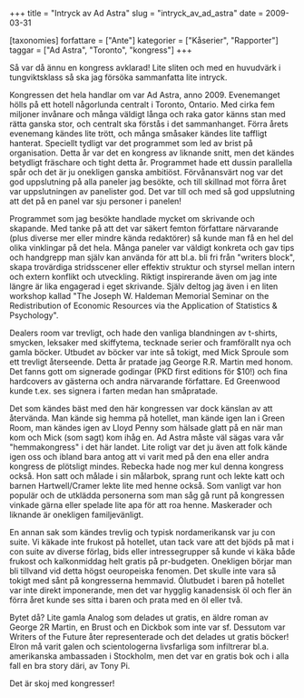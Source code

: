 +++
title = "Intryck av Ad Astra"
slug = "intryck_av_ad_astra"
date = 2009-03-31

[taxonomies]
forfattare = ["Ante"]
kategorier = ["Kåserier", "Rapporter"]
taggar = ["Ad Astra", "Toronto", "kongress"]
+++

Så var då ännu en kongress avklarad! Lite sliten och med en huvudvärk i tungviktsklass så ska jag försöka sammanfatta lite intryck. 

Kongressen det hela handlar om var Ad Astra, anno 2009. Evenemanget hölls på ett hotell någorlunda centralt i Toronto, Ontario. Med cirka fem miljoner invånare och många väldigt långa och raka gator känns stan med rätta ganska stor, och centralt ska förstås i det sammanhanget. Förra årets evenemang kändes lite trött, och många småsaker kändes lite taffligt hanterat. Speciellt tydligt var det programmet som led av brist på organisation. Detta år var det en kongress av liknande snitt, men det kändes betydligt fräschare och tight detta år. Programmet hade ett dussin parallella spår och det är ju onekligen ganska ambitiöst. Förvånansvärt nog var det god uppslutning på alla paneler jag besökte, och till skillnad mot förra året var uppslutningen av panelister god. Det var till och med så god uppslutning att det på en panel var sju personer i panelen!

Programmet som jag besökte handlade mycket om skrivande och skapande. Med tanke på att det var säkert femton författare närvarande (plus diverse mer eller mindre kända redaktörer) så kunde man få en hel del olika vinklingar på det hela. Många paneler var väldigt konkreta och gav tips och handgrepp man själv kan använda för att bl.a. bli fri från "writers block", skapa trovärdiga stridsscener eller effektiv struktur och styrsel mellan intern och extern konflikt och utveckling. Riktigt inspirerande även om jag inte längre är lika engagerad i eget skrivande. Själv deltog jag även i en liten workshop kallad "The Joseph W. Haldeman Memorial Seminar on the Redistribution of Economic Resources via the Application of Statistics &amp; Psychology". 

Dealers room var trevligt, och hade den vanliga blandningen av t-shirts, smycken, leksaker med skiffytema, tecknade serier och framförallt nya och gamla böcker. Utbudet av böcker var inte så tokigt, med Mick Sproule som ett trevligt återseende. Detta år pratade jag George R.R. Martin med honom. Det fanns gott om signerade godingar (PKD first editions för $10!) och fina hardcovers av gästerna och andra närvarande författare. Ed Greenwood kunde t.ex. ses signera i farten medan han småpratade.

Det som kändes bäst med den här kongressen var dock känslan av att återvända. Man kände sig hemma på hotellet, man kände igen Ian i Green Room, man kändes igen av Lloyd Penny som hälsade glatt på en när man kom och Mick (som sagt) kom ihåg en. Ad Astra måste väl sägas vara vår "hemmakongress" i det här landet. Lite roligt var det ju även att folk kände igen oss och ibland bara antog att vi varit med på den ena eller andra kongress de plötsligt mindes. Rebecka hade nog mer kul denna kongress också. Hon satt och målade i sin målarbok, sprang runt och lekte katt och barnen Hartwell/Cramer lekte lite med henne också. Som vanligt var hon populär och de utklädda personerna som man såg gå runt på kongressen vinkade gärna eller spelade lite apa för att roa henne. Maskerader och liknande är onekligen familjevänligt.

En annan sak som kändes trevlig och typisk nordamerikansk var ju con suite. Vi käkade inte frukost på hotellet, utan tack vare att det bjöds på mat i con suite av diverse förlag, bids eller intressegrupper så kunde vi käka både frukost och kalkonmiddag helt gratis på pr-budgeten. Onekligen börjar man bli tillvand vid detta högst oeuropeiska fenomen. Det skulle inte vara så tokigt med sånt på kongresserna hemmavid. Ölutbudet i baren på hotellet var inte direkt imponerande, men det var hygglig kanadensisk öl och fler än förra året kunde ses sitta i baren och prata med en öl eller två. 

Bytet då? Lite gamla Analog som delades ut gratis, en äldre roman av George 2R Martin, en Brust och en Dickbok som inte var sf. Dessutom var Writers of the Future åter representerade och det delades ut gratis böcker! Elron må varit galen och scientologerna livsfarliga som infiltrerar bl.a. amerikanska ambassaden i Stockholm, men det var en gratis bok och i alla fall en bra story däri, av Tony Pi.

Det är skoj med kongresser!
